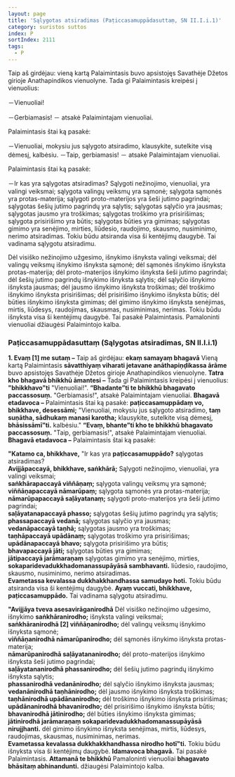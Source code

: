 ```yaml
---
layout: page
title: 'Sąlygotas atsiradimas (Paṭiccasamuppādasuttaṃ, SN II.I.i.1)'
category: suristos suttos
index: P
sortIndex: 2111
tags:
  - P
---
```

Taip aš girdėjau: vieną kartą Palaimintasis buvo apsistojęs Savathėje Džetos girioje Anathapindikos vienuolyne. Tada gi Palaimintasis kreipėsi į vienuolius:

－Vienuoliai!

－Gerbiamasis! － atsakė Palaimintajam vienuoliai.

Palaimintasis štai ką pasakė:

－Vienuoliai, mokysiu jus sąlygoto atsiradimo, klausykite, sutelkite visą dėmesį, kalbėsiu. －Taip, gerbiamasis! － atsakė Palaimintajam vienuoliai.

Palaimintasis štai ką pasakė:

－Ir kas yra sąlygotas atsiradimas? 
Sąlygoti nežinojimo, vienuoliai, yra valingi veiksmai;
sąlygota valingų veiksmų yra sąmonė;
sąlygota sąmonės yra protas-materija;
sąlygoti proto-materijos yra šeši jutimo pagrindai;
sąlygotas šešių jutimo pagrindų yra sąlytis;
sąlygotas sąlyčio yra jausmas;
sąlygotas jausmo yra troškimas;
sąlygotas troškimo yra prisirišimas;
sąlygota prisirišimo yra būtis;
sąlygotas būties yra gimimas;
sąlygotas gimimo yra senėjimo, mirties, liūdesio, raudojimo, skausmo, nusiminimo, nerimo atsiradimas.
Tokiu būdu atsiranda visa ši kentėjimų daugybė. Tai vadinama sąlygotu atsiradimu.

Dėl visiško nežinojimo užgesimo, išnykimo išnyksta valingi veiksmai;
dėl valingų veiksmų išnykimo išnyksta sąmonė;
dėl sąmonės išnykimo išnyksta protas-materija;
dėl proto-materijos išnykimo išnyksta šeši jutimo pagrindai;
dėl šešių jutimo pagrindų išnykimo išnyksta sąlytis;
dėl sąlyčio išnykimo išnyksta jausmas;
dėl jausmo išnykimo išnyksta troškimas;
dėl troškimo išnykimo išnyksta prisirišimas;
dėl prisirišimo išnykimo išnyksta būtis;
dėl būties išnykimo išnyksta gimimas;
dėl gimimo išnykimo išnyksta senėjimas, mirtis, liūdesys, raudojimas, skausmas, nusiminimas, nerimas.
Tokiu būdu išnyksta visa ši kentėjimų daugybė. Tai pasakė Palaimintasis. Pamaloninti vienuoliai džiaugėsi Palaimintojo kalba.

### Paṭiccasamuppādasuttaṃ (Sąlygotas atsiradimas, SN II.I.i.1)

**1. Evaṃ \[1] me sutaṃ –** Taip aš girdėjau: **ekaṃ samayaṃ bhagavā** Vieną kartą Palaimintasis **sāvatthiyaṃ viharati jetavane anāthapiṇḍikassa ārāme** buvo apsistojęs Savathėje Džetos girioje Anathapindikos vienuolyne. **Tatra kho bhagavā bhikkhū āmantesi –** Tada gi Palaimintasis kreipėsi į vienuolius: **"bhikkhavo"ti** "Vienuoliai!". **“Bhadante”ti te bhikkhū bhagavato paccassosuṃ.** "Gerbiamasis!", atsakė Palaimintajam vienuoliai. **Bhagavā etadavoca –** Palaimintasis štai ką pasakė: **paṭiccasamuppādaṃ vo, bhikkhave, desessāmi;** "Vienuoliai, mokysiu jus sąlygoto atsiradimo, **taṃ suṇātha, sādhukaṃ manasi karotha;** klausykite, sutelkite visą dėmesį, **bhāsissāmī”ti.** kalbėsiu." **“Evaṃ, bhante”ti kho te bhikkhū bhagavato paccassosuṃ.** "Taip, gerbiamasis!", atsakė Palaimintajam vienuoliai. **Bhagavā etadavoca –** Palaimintasis štai ką pasakė:

**"Katamo ca, bhikkhave,** "Ir kas yra **paṭiccasamuppādo?** sąlygotas atsiradimas?\
**Avijjāpaccayā, bhikkhave, saṅkhārā;** Sąlygoti nežinojimo, vienuoliai, yra valingi veiksmai;\
**saṅkhārapaccayā viññāṇaṃ;** sąlygota valingų veiksmų yra sąmonė;\
**viññāṇapaccayā nāmarūpaṃ;** sąlygota sąmonės yra protas-materija;\
**nāmarūpapaccayā saḷāyatanaṃ;** sąlygoti proto-materijos yra šeši jutimo pagrindai;\
**saḷāyatanapaccayā phasso;** sąlygotas šešių jutimo pagrindų yra sąlytis;\
**phassapaccayā vedanā;** sąlygotas sąlyčio yra jausmas;\
**vedanāpaccayā taṇhā;** sąlygotas jausmo yra troškimas;\
**taṇhāpaccayā upādānaṃ;** sąlygotas troškimo yra prisirišimas;\
**upādānapaccayā bhavo;** sąlygota prisirišimo yra būtis;\
**bhavapaccayā jāti;** sąlygotas būties yra gimimas;\
**jātipaccayā jarāmaraṇaṃ** sąlygotas gimimo yra senėjimo, mirties, **sokaparidevadukkhadomanassupāyāsā sambhavanti.** liūdesio, raudojimo, skausmo, nusiminimo, nerimo atsiradimas.\
**Evametassa kevalassa dukkhakkhandhassa samudayo hoti.** Tokiu būdu atsiranda visa ši kentėjimų daugybė. **Ayaṃ vuccati, bhikkhave, paṭiccasamuppādo.** Tai vadinama sąlygotu atsiradimu.

**"Avijjāya tveva asesavirāganirodhā** Dėl visiško nežinojimo užgesimo, išnykimo  **saṅkhāranirodho;** išnyksta valingi veiksmai;\
**saṅkhāranirodhā \[2] viññāṇanirodho;** dėl valingų veiksmų išnykimo išnyksta sąmonė;\
**viññāṇanirodhā nāmarūpanirodho;** dėl sąmonės išnykimo išnyksta protas-materija;\
**nāmarūpanirodhā saḷāyatananirodho;** dėl proto-materijos išnykimo išnyksta šeši jutimo pagrindai;\
**saḷāyatananirodhā phassanirodho;** dėl šešių jutimo pagrindų išnykimo išnyksta sąlytis;\
**phassanirodhā vedanānirodho;** dėl sąlyčio išnykimo išnyksta jausmas;\
**vedanānirodhā taṇhānirodho;** dėl jausmo išnykimo išnyksta troškimas;\
**taṇhānirodhā upādānanirodho;** dėl troškimo išnykimo išnyksta prisirišimas;\
**upādānanirodhā bhavanirodho;** dėl prisirišimo išnykimo išnyksta būtis;\
**bhavanirodhā jātinirodho;** dėl būties išnykimo išnyksta gimimas;\
**jātinirodhā jarāmaraṇaṃ sokaparidevadukkhadomanassupāyāsā nirujjhanti.** dėl gimimo išnykimo išnyksta senėjimas, mirtis, liūdesys, raudojimas, skausmas, nusiminimas, nerimas.\
**Evametassa kevalassa dukkhakkhandhassa nirodho hotī"ti.** Tokiu būdu išnyksta visa ši kentėjimų daugybė.   **Idamavoca bhagavā.** Tai pasakė Palaimintasis. **Attamanā te bhikkhū** Pamaloninti vienuoliai **bhagavato bhāsitaṃ abhinandunti.** džiaugėsi Palaimintojo kalba.

